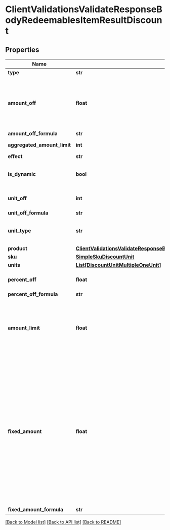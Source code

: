 # ClientValidationsValidateResponseBodyRedeemablesItemResultDiscount


## Properties

Name | Type | Description | Notes
------------ | ------------- | ------------- | -------------
**type** | **str** |  | [optional] 
**amount_off** | **float** | Amount taken off the subtotal of a price. Value is multiplied by 100 to precisely represent 2 decimal places. For example, a $10 discount is written as 1000. | [optional] 
**amount_off_formula** | **str** |  | [optional] 
**aggregated_amount_limit** | **int** | Maximum discount amount per order. | [optional] 
**effect** | **str** |  | [optional] 
**is_dynamic** | **bool** | Flag indicating whether the discount was calculated using a formula. | [optional] 
**unit_off** | **int** | Number of units to be granted a full value discount. | [optional] 
**unit_off_formula** | **str** |  | [optional] 
**unit_type** | **str** | The product deemed as free, chosen from product inventory (e.g. time, items). | [optional] 
**product** | [**ClientValidationsValidateResponseBodyRedeemablesItemResultDiscountProduct**](ClientValidationsValidateResponseBodyRedeemablesItemResultDiscountProduct.md) |  | [optional] 
**sku** | [**SimpleSkuDiscountUnit**](SimpleSkuDiscountUnit.md) |  | [optional] 
**units** | [**List[DiscountUnitMultipleOneUnit]**](DiscountUnitMultipleOneUnit.md) |  | [optional] 
**percent_off** | **float** | The percent discount that the customer will receive. | [optional] 
**percent_off_formula** | **str** |  | [optional] 
**amount_limit** | **float** | Upper limit allowed to be applied as a discount. Value is multiplied by 100 to precisely represent 2 decimal places. For example, a $6 maximum discount is written as 600. | [optional] 
**fixed_amount** | **float** | Sets a fixed value for an order total or the item price. The value is multiplied by 100 to precisely represent 2 decimal places. For example, a $10 discount is written as 1000. If the fixed amount is calculated by the formula, i.e. the &#x60;fixed_amount_formula&#x60; parameter is present in the fixed amount definition, this value becomes the **fallback value**. As a result, if the formula cannot be calculated due to missing metadata, for example, this value will be used as the fixed value. | [optional] 
**fixed_amount_formula** | **str** |  | [optional] 

[[Back to Model list]](../README.md#documentation-for-models) [[Back to API list]](../README.md#documentation-for-api-endpoints) [[Back to README]](../README.md)


